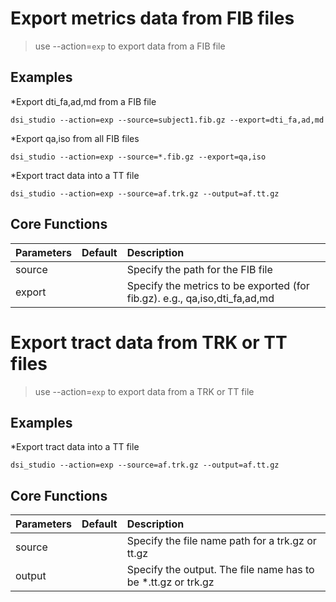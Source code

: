 # Export metrics data from FIB files

> use --action=`exp` to export data from a FIB file

## Examples

*Export dti_fa,ad,md from a FIB file
```
dsi_studio --action=exp --source=subject1.fib.gz --export=dti_fa,ad,md
```

*Export qa,iso from all FIB files
```
dsi_studio --action=exp --source=*.fib.gz --export=qa,iso
```

*Export tract data into a TT file
```
dsi_studio --action=exp --source=af.trk.gz --output=af.tt.gz
```


## Core Functions

| Parameters            | Default | Description                                                                 |
|:-----------------|:--------|:------------------------------------------------------------------------------|
| source |  | Specify the path for the FIB file|
| export |  | Specify the metrics to be exported (for fib.gz). e.g., qa,iso,dti_fa,ad,md |

# Export tract data from TRK or TT files

> use --action=`exp` to export data from a TRK or TT file

## Examples

*Export tract data into a TT file
```
dsi_studio --action=exp --source=af.trk.gz --output=af.tt.gz
```

## Core Functions

| Parameters            | Default | Description                                                                 |
|:-----------------|:--------|:------------------------------------------------------------------------------|
| source |  | Specify the file name path for a trk.gz or tt.gz |
| output |  | Specify the output. The file name has to be *.tt.gz or trk.gz |

